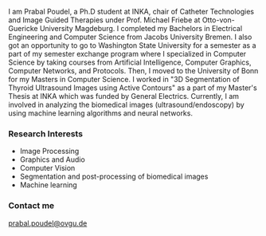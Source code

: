 I am Prabal Poudel, a Ph.D student at INKA, chair of Catheter Technologies and Image Guided Therapies under Prof. Michael Friebe at Otto-von-Guericke University Magdeburg. I completed my Bachelors in Electrical Engineering and Computer Science from Jacobs University Bremen. I also got an opportunity to go to Washington State University for a semester as a part of my semester exchange program where I specialized in Computer Science by taking courses from Artificial Intelligence, Computer Graphics, Computer Networks, and Protocols. Then, I moved to the University of Bonn for my Masters in Computer Science. I worked in "3D Segmentation of Thyroid Ultrasound Images using Active Contours" as a part of my Master's Thesis at INKA which was funded by General Electrics. Currently, I am involved in analyzing the biomedical images (ultrasound/endoscopy) by using machine learning algorithms and neural networks. 

### Research Interests
- Image Processing
- Graphics and Audio
- Computer Vision
- Segmentation and post-processing of biomedical images
- Machine learning

### Contact me

[prabal.poudel@ovgu.de](mailto:prabal.poudel@ovgu.de)
